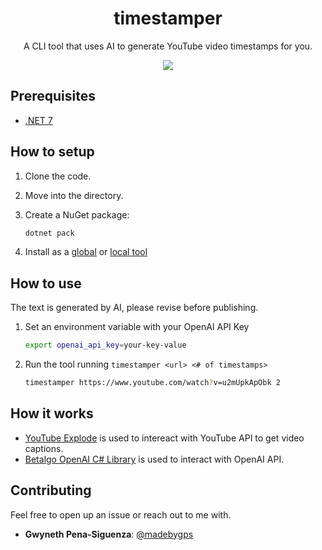 <div align="center">
  <h1 align="center"> timestamper </h1>
  <p>A CLI tool that uses AI to generate YouTube video timestamps for you.</p>
    <img src="https://publicnotes.blob.core.windows.net/publicnotes/2023-02-28 20-51-56.gif"/>
</div>

## Prerequisites

- [.NET 7](https://dotnet.microsoft.com/download/dotnet/7.0)

## How to setup

1. Clone the code.
2. Move into the directory.
3. Create a NuGet package:

    ```csharp
    dotnet pack
    ```

4. Install as a [global](https://learn.microsoft.com/dotnet/core/tools/global-tools-how-to-use) or [local tool](https://learn.microsoft.com/dotnet/core/tools/local-tools-how-to-use)

## How to use

The text is generated by AI, please revise before publishing.

1. Set an environment variable with your OpenAI API Key

    ```sh
    export openai_api_key=your-key-value
    ```

2. Run the tool running `timestamper <url> <# of timestamps>`

    ```sh
    timestamper https://www.youtube.com/watch?v=u2mUpkApObk 2
    ```
## How it works

- [YouTube Explode](https://github.com/Tyrrrz/YoutubeExplode) is used to intereact with YouTube API to get video captions. 
- [Betalgo OpenAI C# Library](https://github.com/betalgo/openai) is used to interact with OpenAI API.

## Contributing

Feel free to open up an issue or reach out to me with.

- **Gwyneth Pena-Siguenza**: [@madebygps](https://twitter.com/madebygps)
